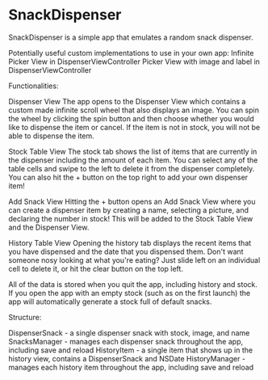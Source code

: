 # SnackDispenser
SnackDispenser is a simple app that emulates a random snack dispenser.


Potentially useful custom implementations to use in your own app:
    Infinite Picker View in DispenserViewController
    Picker View with image and label in DispenserViewController


Functionalities:

Dispenser View
The app opens to the Dispenser View which contains a custom made infinite scroll wheel that also displays an image. You can spin the wheel by clicking the spin button and then choose whether you would like to dispense the item or cancel. If the item is not in stock, you will not be able to dispense the item.

Stock Table View
The stock tab shows the list of items that are currently in the dispenser including the amount of each item. You can select any of the table cells and swipe to the left to delete it from the dispenser completely. You can also hit the + button on the top right to add your own dispenser item!

Add Snack View
Hitting the + button opens an Add Snack View where you can create a dispenser item by creating a name, selecting a picture, and declaring the number in stock! This will be added to the Stock Table View and the Dispenser View.

History Table View
Opening the history tab displays the recent items that you have dispensed and the date that you dispensed them. Don't want someone nosy looking at what you're eating? Just slide left on an individual cell to delete it, or hit the clear button on the top left.

All of the data is stored when you quit the app, including history and stock. If you open the app with an empty stock (such as on the first launch) the app will automatically generate a stock full of default snacks.


Structure:

DispenserSnack - a single dispenser snack with stock, image, and name
SnacksManager - manages each dispenser snack throughout the app, including save and reload
HistoryItem - a single item that shows up in the history view, contains a DispenserSnack and NSDate
HistoryManager - manages each history item throughout the app, including save and reload
